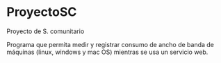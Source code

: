 ProyectoSC
==========

Proyecto de S. comunitario

Programa que permita medir y registrar consumo de ancho de banda de
máquinas (linux, windows y mac OS) mientras se usa un servicio web.

